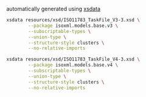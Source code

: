 automatically generated using [xsdata](https://github.com/tefra/xsdata)

```bash
xsdata resources/xsd/ISO11783_TaskFile_V3-3.xsd \
        --package isoxml.models.base.v3 \
        --subscriptable-types \
        --union-type \
        --structure-style clusters \
        --no-relative-imports        

xsdata resources/xsd/ISO11783_TaskFile_V4-3.xsd \
        --package isoxml.models.base.v4 \
        --subscriptable-types \
        --union-type \
        --structure-style clusters \
        --no-relative-imports 
        
```